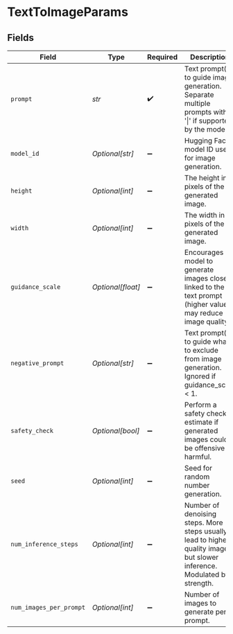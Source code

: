 # TextToImageParams


## Fields

| Field                                                                                                                    | Type                                                                                                                     | Required                                                                                                                 | Description                                                                                                              |
| ------------------------------------------------------------------------------------------------------------------------ | ------------------------------------------------------------------------------------------------------------------------ | ------------------------------------------------------------------------------------------------------------------------ | ------------------------------------------------------------------------------------------------------------------------ |
| `prompt`                                                                                                                 | *str*                                                                                                                    | :heavy_check_mark:                                                                                                       | Text prompt(s) to guide image generation. Separate multiple prompts with '\|' if supported by the model.                 |
| `model_id`                                                                                                               | *Optional[str]*                                                                                                          | :heavy_minus_sign:                                                                                                       | Hugging Face model ID used for image generation.                                                                         |
| `height`                                                                                                                 | *Optional[int]*                                                                                                          | :heavy_minus_sign:                                                                                                       | The height in pixels of the generated image.                                                                             |
| `width`                                                                                                                  | *Optional[int]*                                                                                                          | :heavy_minus_sign:                                                                                                       | The width in pixels of the generated image.                                                                              |
| `guidance_scale`                                                                                                         | *Optional[float]*                                                                                                        | :heavy_minus_sign:                                                                                                       | Encourages model to generate images closely linked to the text prompt (higher values may reduce image quality).          |
| `negative_prompt`                                                                                                        | *Optional[str]*                                                                                                          | :heavy_minus_sign:                                                                                                       | Text prompt(s) to guide what to exclude from image generation. Ignored if guidance_scale < 1.                            |
| `safety_check`                                                                                                           | *Optional[bool]*                                                                                                         | :heavy_minus_sign:                                                                                                       | Perform a safety check to estimate if generated images could be offensive or harmful.                                    |
| `seed`                                                                                                                   | *Optional[int]*                                                                                                          | :heavy_minus_sign:                                                                                                       | Seed for random number generation.                                                                                       |
| `num_inference_steps`                                                                                                    | *Optional[int]*                                                                                                          | :heavy_minus_sign:                                                                                                       | Number of denoising steps. More steps usually lead to higher quality images but slower inference. Modulated by strength. |
| `num_images_per_prompt`                                                                                                  | *Optional[int]*                                                                                                          | :heavy_minus_sign:                                                                                                       | Number of images to generate per prompt.                                                                                 |